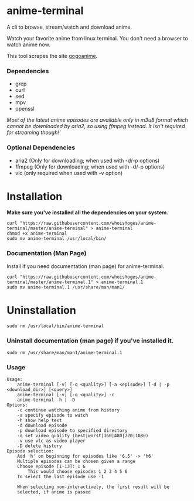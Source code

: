 # anime-terminal

A cli to browse, stream/watch and download anime.

Watch your favorite anime from linux terminal. You don't need a browser to watch anime now.

This tool scrapes the site [gogoanime](https://gogoanime.fi/).
### Dependencies
- grep
- curl
- sed
- mpv
- openssl

*Most of the latest anime episodes are available only in m3u8 format which cannot be downloaded by aria2, so using ffmpeg instead. It isn't required for streaming though!'*

### Optional Dependencies
- aria2 (Only for downloading; when used with -d/-p options)
- ffmpeg (Only for downloading; when used with -d/-p options)
- vlc (only required when used with -v option)

# Installation
**Make sure you've installed all the dependencies on your system.**
```
curl "https://raw.githubusercontent.com/whoisYoges/anime-terminal/master/anime-terminal" > anime-terminal
chmod +x anime-terminal
sudo mv anime-terminal /usr/local/bin/
```
### Documentation (Man Page)
Install if you need documentation (man page) for anime-terminal.
```
curl "https://raw.githubusercontent.com/whoisYoges/anime-terminal/master/anime-terminal.1" > anime-terminal.1
sudo mv anime-terminal.1 /usr/share/man/man1/
```
# Uninstallation
```
sudo rm /usr/local/bin/anime-terminal
```
### Uninstall documentation (man page) if you've installed it.
```
sudo rm /usr/share/man/man1/anime-terminal.1
```
### Usage
```
Usage:
    anime-terminal [-v] [-q <quality>] [-a <episode>] [-d | -p <download_dir>] [<query>]
    anime-terminal [-v] [-q <quality>] -c
    anime-terminal -h | -D 
Options:
    -c continue watching anime from history
    -a specify episode to watch
    -h show help text
    -d download episode
    -p download episode to specified directory
    -q set video quality (best|worst|360|480|720|1080)
    -v use vlc as video player
    -D delete history
Episode selection:
    Add 'h' on beginning for episodes like '6.5' -> 'h6'
    Multiple episodes can be chosen given a range
    Choose episode [1-13]: 1 6
        This would choose episodes 1 2 3 4 5 6
	To select the last episode use -1

    When selecting non-interactively, the first result will be
    selected, if anime is passed
```
